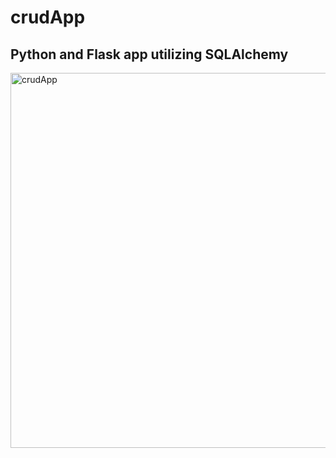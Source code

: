 # crudApp
<h2>Python and Flask app utilizing SQLAlchemy</h2>
<img width="600" height="auto" alt="crudApp" src="https://user-images.githubusercontent.com/67658785/171663405-0bd7dc52-797d-49e0-bb11-9c969e41f32d.png">
